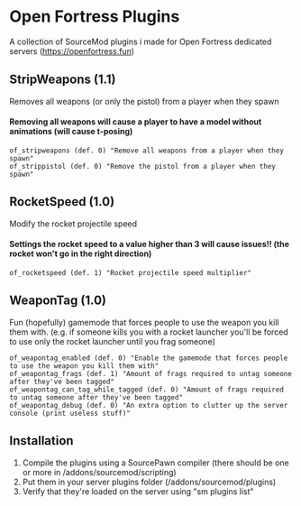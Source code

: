 
# Open Fortress Plugins

A collection of SourceMod plugins i made for Open Fortress dedicated servers (https://openfortress.fun)
## StripWeapons (1.1)
Removes all weapons (or only the pistol) from a player when they spawn
#### Removing all weapons will cause a player to have a model without animations (will cause t-posing)
```
of_stripweapons (def. 0) "Remove all weapons from a player when they spawn"
of_strippistol (def. 0) "Remove the pistol from a player when they spawn"
```

## RocketSpeed (1.0)
Modify the rocket projectile speed
#### Settings the rocket speed to a value higher than 3 will cause issues!! (the rocket won't go in the right direction)
```
of_rocketspeed (def. 1) "Rocket projectile speed multiplier"
```


## WeaponTag (1.0)
Fun (hopefully) gamemode that forces people to use the weapon you kill them with.
(e.g. if someone kills you with a rocket launcher you'll be forced to use only the rocket launcher until you frag someone)
```
of_weapontag_enabled (def. 0) "Enable the gamemode that forces people to use the weapon you kill them with"
of_weapontag_frags (def. 1) "Amount of frags required to untag someone after they've been tagged"
of_weapontag_can_tag_while_tagged (def. 0) "Amount of frags required to untag someone after they've been tagged"
of_weapontag_debug (def. 0) "An extra option to clutter up the server console (print useless stuff)"
```

## Installation
1. Compile the plugins using a SourcePawn compiler (there should be one or more in /addons/sourcemod/scripting)
2. Put them in your server plugins folder (/addons/sourcemod/plugins)
3. Verify that they're loaded on the server using "sm plugins list"
